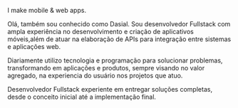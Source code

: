   
  
  
I make mobile & web apps.


Olá, também sou conhecido como Dasial. Sou desenvolvedor Fullstack com ampla experiência no desenvolvimento e criação de aplicativos móveis,além de atuar na elaboração de APIs para integração entre sistemas e aplicações web.
 
 
Diariamente utilizo tecnologia e programação para solucionar problemas, transformando em aplicações e produtos, sempre visando no valor agregado, na experiencia do usuário nos projetos que atuo.


Desenvolvedor Fullstack experiente em entregar soluções completas, desde o conceito inicial até a implementação final.